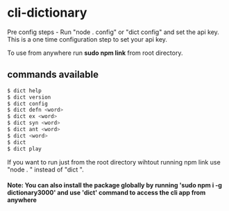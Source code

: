 # cli-dictionary

Pre config steps - 
Run "node . config" or "dict config"  and set the api key. This is a one time configuration step to set your api key.

To use from anywhere run <strong>sudo npm link</strong> from root directory.

## commands available
```bash
$ dict help
$ dict version
$ dict config
$ dict defn <word>
$ dict ex <word>
$ dict syn <word>
$ dict ant <word>
$ dict <word>
$ dict 
$ dict play
```

If you want to run just from the root directory wihtout running npm link use "node . <commands>" instead of "dict <commands>". 
  
#### Note: You can also install the package globally by running 'sudo npm i -g dictionary3000' and use 'dict' command to access the cli app from anywhere

